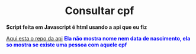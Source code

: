 <h1 style="text-align: center;">Consultar cpf</h1>


<b>Script feita em Javascript é html usando a api que eu fiz</b>

<a href="https://github.com/Shateizin/heroku-api-flask"> Aqui esta o repo da api</a>
<b style="color: blue;">Ela não mostra nome nem data de nascimento, ela so mostra se existe uma pessoa com aquele cpf</b>



